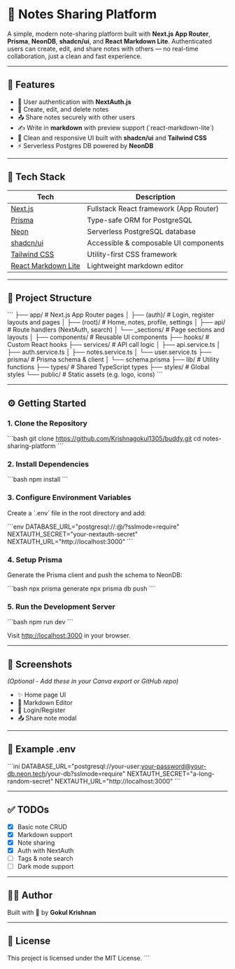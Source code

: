 # 📝 Notes Sharing Platform

A simple, modern note-sharing platform built with **Next.js App Router**, **Prisma**, **NeonDB**, **shadcn/ui**, and **React Markdown Lite**. Authenticated users can create, edit, and share notes with others — no real-time collaboration, just a clean and fast experience.

---

## 🚀 Features

- 🔐 User authentication with **NextAuth.js**
- 📝 Create, edit, and delete notes
- 📤 Share notes securely with other users
- ✍️ Write in **markdown** with preview support (\`react-markdown-lite\`)
- 💅 Clean and responsive UI built with **shadcn/ui** and **Tailwind CSS**
- ⚡ Serverless Postgres DB powered by **NeonDB**

---

## 🧰 Tech Stack

| Tech | Description |
|------|-------------|
| [Next.js](https://nextjs.org/) | Fullstack React framework (App Router) |
| [Prisma](https://www.prisma.io/) | Type-safe ORM for PostgreSQL |
| [Neon](https://neon.tech/) | Serverless PostgreSQL database |
| [shadcn/ui](https://ui.shadcn.com/) | Accessible & composable UI components |
| [Tailwind CSS](https://tailwindcss.com/) | Utility-first CSS framework |
| [React Markdown Lite](https://github.com/HarryChen0506/react-markdown-editor-lite) | Lightweight markdown editor |

---

## 📁 Project Structure

\`\`\`
├── app/                    # Next.js App Router pages
│   ├── (auth)/            # Login, register layouts and pages
│   ├── (root)/            # Home, notes, profile, settings
│   ├── api/               # Route handlers (NextAuth, search)
│   └── _sections/         # Page sections and layouts
│
├── components/            # Reusable UI components
├── hooks/                 # Custom React hooks
├── services/              # API call logic
│   ├── api.service.ts
│   ├── auth.service.ts
│   ├── notes.service.ts
│   └── user.service.ts
├── prisma/                # Prisma schema & client
│   └── schema.prisma
├── lib/                   # Utility functions
├── types/                 # Shared TypeScript types
├── styles/                # Global styles
└── public/                # Static assets (e.g. logo, icons)
\`\`\`

---

## ⚙️ Getting Started

### 1. Clone the Repository

\`\`\`bash
git clone https://github.com/Krishnagokul1305/buddy.git
cd notes-sharing-platform
\`\`\`

### 2. Install Dependencies

\`\`\`bash
npm install
\`\`\`

### 3. Configure Environment Variables

Create a \`.env\` file in the root directory and add:

\`\`\`env
DATABASE_URL="postgresql://<your-user>:<your-password>@<your-neon-host>/<your-db>?sslmode=require"
NEXTAUTH_SECRET="your-nextauth-secret"
NEXTAUTH_URL="http://localhost:3000"
\`\`\`

### 4. Setup Prisma

Generate the Prisma client and push the schema to NeonDB:

\`\`\`bash
npx prisma generate
npx prisma db push
\`\`\`

### 5. Run the Development Server

\`\`\`bash
npm run dev
\`\`\`

Visit [http://localhost:3000](http://localhost:3000) in your browser.

---

## 📸 Screenshots

*(Optional - Add these in your Canva export or GitHub repo)*

- ✨ Home page UI
- 📝 Markdown Editor
- 🔐 Login/Register
- 📤 Share note modal

---

## 📌 Example .env

\`\`\`ini
DATABASE_URL="postgresql://your-user:your-password@your-db.neon.tech/your-db?sslmode=require"
NEXTAUTH_SECRET="a-long-random-secret"
NEXTAUTH_URL="http://localhost:3000"
\`\`\`

---

## ✅ TODOs

- [x] Basic note CRUD
- [x] Markdown support
- [x] Note sharing
- [x] Auth with NextAuth
- [ ] Tags & note search
- [ ] Dark mode support

---

## 👨‍💻 Author

Built with 💙 by **Gokul Krishnan**

---

## 📄 License

This project is licensed under the MIT License.
\`\`\`
